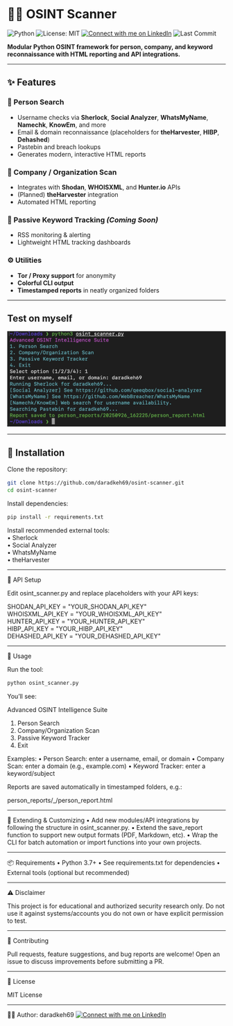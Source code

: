 # 🕵️‍♂️ OSINT Scanner 

![Python](https://img.shields.io/badge/python-3.7%2B-blue.svg)
![License: MIT](https://img.shields.io/badge/License-MIT-yellow.svg)
[![Connect with me on LinkedIn](https://img.shields.io/badge/LinkedIn-Connect-blue?logo=linkedin)](www.linkedin.com/in/daradkehh)
![Last Commit](https://img.shields.io/github/last-commit/daradkeh69/osint-scanner)

**Modular Python OSINT framework for person, company, and keyword reconnaissance with HTML reporting and API integrations.**

---

## ✨ Features

### 👤 Person Search
- Username checks via **Sherlock**, **Social Analyzer**, **WhatsMyName**, **Namechk**, **KnowEm**, and more  
- Email & domain reconnaissance (placeholders for **theHarvester**, **HIBP**, **Dehashed**)  
- Pastebin and breach lookups  
- Generates modern, interactive HTML reports  

### 🏢 Company / Organization Scan
- Integrates with **Shodan**, **WHOISXML**, and **Hunter.io** APIs  
- (Planned) **theHarvester** integration  
- Automated HTML reporting  

### 🔎 Passive Keyword Tracking *(Coming Soon)*
- RSS monitoring & alerting  
- Lightweight HTML tracking dashboards  

### ⚙️ Utilities
- **Tor / Proxy support** for anonymity  
- **Colorful CLI output**  
- **Timestamped reports** in neatly organized folders  

---
## Test on myself
![Test running the tool](test.png)

---
## 🚀 Installation

Clone the repository:
```bash
git clone https://github.com/daradkeh69/osint-scanner.git
cd osint-scanner
```
Install dependencies:
```bash
pip install -r requirements.txt
```
Install recommended external tools: <br>
	•	Sherlock <br>
	•	Social Analyzer <br>
	•	WhatsMyName <br>
	•	theHarvester <br>

---

🔑 API Setup

Edit osint_scanner.py and replace placeholders with your API keys:

SHODAN_API_KEY   = "YOUR_SHODAN_API_KEY" <br>
WHOISXML_API_KEY = "YOUR_WHOISXML_API_KEY" <br>
HUNTER_API_KEY   = "YOUR_HUNTER_API_KEY" <br>
HIBP_API_KEY     = "YOUR_HIBP_API_KEY" <br>
DEHASHED_API_KEY = "YOUR_DEHASHED_API_KEY" <br>

---

📖 Usage

Run the tool:

```bash
python osint_scanner.py
```
You’ll see:

Advanced OSINT Intelligence Suite
1. Person Search
2. Company/Organization Scan
3. Passive Keyword Tracker
4. Exit

Examples:
	•	Person Search: enter a username, email, or domain
	•	Company Scan: enter a domain (e.g., example.com)
	•	Keyword Tracker: enter a keyword/subject

Reports are saved automatically in timestamped folders, e.g.:

person_reports/<date>_<id>/person_report.html


---

🧩 Extending & Customizing
	•	Add new modules/API integrations by following the structure in osint_scanner.py.
	•	Extend the save_report function to support new output formats (PDF, Markdown, etc).
	•	Wrap the CLI for batch automation or import functions into your own projects.

---

📦 Requirements
	•	Python 3.7+
	•	See requirements.txt for dependencies
	•	External tools (optional but recommended)

---

⚠️ Disclaimer

This project is for educational and authorized security research only.
Do not use it against systems/accounts you do not own or have explicit permission to test.

---

🤝 Contributing

Pull requests, feature suggestions, and bug reports are welcome!
Open an issue to discuss improvements before submitting a PR.

---

📜 License

MIT License

---

👨‍💻 Author: daradkeh69
[![Connect with me on LinkedIn](https://img.shields.io/badge/LinkedIn-Connect-blue?logo=linkedin)](www.linkedin.com/in/daradkehh)
